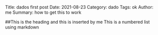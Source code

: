 Title: dados first post
Date: 2021-08-23
Category: dado
Tags: ok
Author: me
Summary: how to get this to work

##This is the heading
and this is inserted by me
This is a numbered list using markdown

